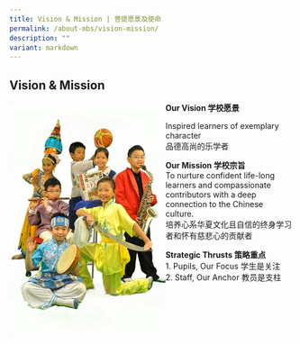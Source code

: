 ```yaml
---
title: Vision & Mission | 菩提愿景及使命
permalink: /about-mbs/vision-mission/
description: ""
variant: markdown
---
```

## Vision &amp; Mission

<img style="width: 55%;" src="/images/Vision-Mission_456x687.jpeg" align="left"> 

**Our Vision 学校愿景**

Inspired learners of exemplary character<br>
品德高尚的乐学者

**Our Mission 学校宗旨**<br>
To nurture confident life-long learners and compassionate contributors with a deep connection to the Chinese culture.<br>培养心系华夏文化且自信的终身学习者和怀有慈悲心的贡献者

**Strategic Thrusts 策略重点**
<br> 1. Pupils, Our Focus 学生是关注 
<br> 2. Staff, Our Anchor	 教员是支柱